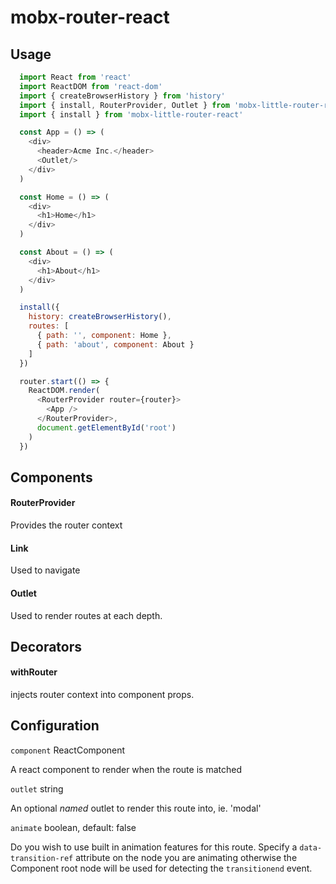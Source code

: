 # mobx-router-react

## Usage

```js
  import React from 'react'
  import ReactDOM from 'react-dom'
  import { createBrowserHistory } from 'history'
  import { install, RouterProvider, Outlet } from 'mobx-little-router-react'
  import { install } from 'mobx-little-router-react'

  const App = () => (
    <div>
      <header>Acme Inc.</header>
      <Outlet/>
    </div>
  )

  const Home = () => (
    <div>
      <h1>Home</h1>
    </div>
  )

  const About = () => (
    <div>
      <h1>About</h1>
    </div>
  )

  install({
    history: createBrowserHistory(),
    routes: [
      { path: '', component: Home },
      { path: 'about', component: About }
    ]
  })

  router.start(() => {
    ReactDOM.render(
      <RouterProvider router={router}>
        <App />
      </RouterProvider>,
      document.getElementById('root')
    )
  })
```

## Components

#### RouterProvider

Provides the router context

#### Link

Used to navigate

#### Outlet

Used to render routes at each depth.

## Decorators

#### withRouter

injects router context into component props.

## Configuration

`component` ReactComponent

A react component to render when the route is matched

`outlet` string

An optional *named* outlet to render this route into, ie. 'modal'

`animate` boolean, default: false

Do you wish to use built in animation features for this route. Specify a `data-transition-ref` attribute on the node you are animating otherwise the Component root node will be used for detecting the `transitionend` event.  

